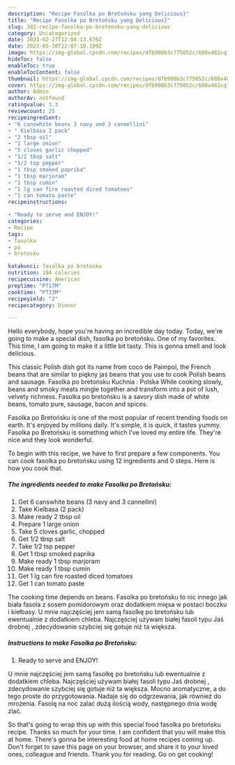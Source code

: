 ```yaml
---
description: "Recipe Fasolka po Bretońsku yang Delicious}"
title: "Recipe Fasolka po Bretońsku yang Delicious}"
slug: 382-recipe-fasolka-po-bretonsku-yang-delicious
category: Uncategorized
date: 2023-02-27T12:04:13.676Z
date: 2023-05-30T22:07:10.199Z
image: https://img-global.cpcdn.com/recipes/dfb908b3c775052c/680x482cq70/fasolka-po-bretonsku-recipe-main-photo.jpg
hideToc: false
enableToc: true
enableTocContent: false
thumbnail: https://img-global.cpcdn.com/recipes/dfb908b3c775052c/680x482cq70/fasolka-po-bretonsku-recipe-main-photo.jpg
cover: https://img-global.cpcdn.com/recipes/dfb908b3c775052c/680x482cq70/fasolka-po-bretonsku-recipe-main-photo.jpg
author: Admin
authorAv: notfound
ratingvalue: 3.3
reviewcount: 25
recipeingredient:
- "6 canswhite beans 3 navy and 3 cannellini"
- " Kielbasa 2 pack"
- "2 tbsp oil"
- "1 large onion"
- "5 cloves garlic chopped"
- "1/2 tbsp salt"
- "1/2 tsp pepper"
- "1 tbsp smoked paprika"
- "1 tbsp marjoram"
- "1 tbsp cumin"
- "1 lg can fire roasted diced tomatoes"
- "1 can tomato paste"
recipeinstructions:

- "Ready to serve and ENJOY!"
categories:
- Recipe
tags:
- fasolka
- po
- bretosku

katakunci: fasolka po bretosku 
nutrition: 194 calories
recipecuisine: American
preptime: "PT17M"
cooktime: "PT33M"
recipeyield: "2"
recipecategory: Dinner

---
```



Hello everybody, hope you're having an incredible day today. Today, we're going to make a special dish, fasolka po bretońsku. One of my favorites. This time, I am going to make it a little bit tasty. This is gonna smell and look delicious.

This classic Polish dish got its name from coco de Paimpol, the French beans that are similar to piękny jaś beans that you use to cook Polish beans and sausage. Fasolka po bretońsku Kuchnia : Polska While cooking slowly, beans and smoky meats mingle together and transform into a pot of lush, velvety richness. Fasolka po bretońsku is a savory dish made of white beans, tomato pure, sausage, bacon and spices.

Fasolka po Bretońsku is one of the most popular of recent trending foods on earth. It's enjoyed by millions daily. It's simple, it is quick, it tastes yummy. Fasolka po Bretońsku is something which I've loved my entire life. They're nice and they look wonderful.


To begin with this recipe, we have to first prepare a few components. You can cook fasolka po bretońsku using 12 ingredients and 0 steps. Here is how you cook that.

<!--inarticleads1-->

##### The ingredients needed to make Fasolka po Bretońsku:

1. Get 6 canswhite beans (3 navy and 3 cannellini)
1. Take  Kielbasa (2 pack)
1. Make ready 2 tbsp oil
1. Prepare 1 large onion
1. Take 5 cloves garlic, chopped
1. Get 1/2 tbsp salt
1. Take 1/2 tsp pepper
1. Get 1 tbsp smoked paprika
1. Make ready 1 tbsp marjoram
1. Make ready 1 tbsp cumin
1. Get 1 lg can fire roasted diced tomatoes
1. Get 1 can tomato paste


The cooking time depends on beans. Fasolka po bretońsku to nic innego jak biała fasola z sosem pomidorowym oraz dodatkiem mięsa w postaci boczku i kiełbasy. U mnie najczęściej jem samą fasolkę po bretońsku lub ewentualnie z dodatkiem chleba. Najczęściej używam białej fasoli typu Jaś drobnej , zdecydowanie szybciej się gotuje niż ta większa. 

<!--inarticleads2-->

##### Instructions to make Fasolka po Bretońsku:


1. Ready to serve and ENJOY!

U mnie najczęściej jem samą fasolkę po bretońsku lub ewentualnie z dodatkiem chleba. Najczęściej używam białej fasoli typu Jaś drobnej , zdecydowanie szybciej się gotuje niż ta większa. Mocno aromatyczne, a do tego proste do przygotowania. Nadaje się do odgrzewania, jak również do mrożenia. Fasolę na noc zalać dużą ilością wody, następnego dnia wodę zlać. 

So that's going to wrap this up with this special food fasolka po bretońsku recipe. Thanks so much for your time. I am confident that you will make this at home. There's gonna be interesting food at home recipes coming up. Don't forget to save this page on your browser, and share it to your loved ones, colleague and friends. Thank you for reading. Go on get cooking!
